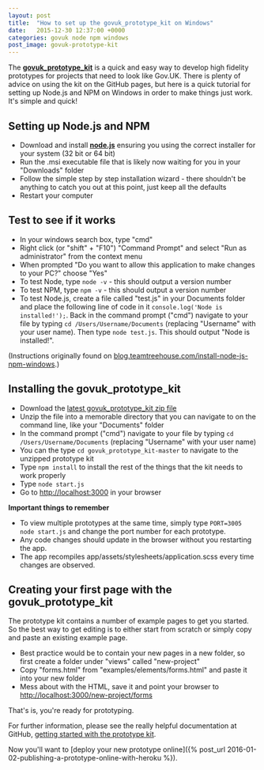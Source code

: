 ```yaml
---
layout: post
title:  "How to set up the govuk_prototype_kit on Windows"
date:   2015-12-30 12:37:00 +0000
categories: govuk node npm windows
post_image: govuk-prototype-kit
---
```

The **[govuk_prototype_kit]** is a quick and easy way to develop high fidelity prototypes for projects that need to look like Gov.UK. There is plenty of advice on using the kit on the GitHub pages, but here is a quick tutorial for setting up Node.js and NPM on Windows in order to make things just work. It's simple and quick!

Setting up Node.js and NPM
--------------------------
* Download and install **[node.js]** ensuring you using the correct installer for your system (32 bit or 64 bit)
* Run the .msi executable file that is likely now waiting for you in your "Downloads" folder
* Follow the simple step by step installation wizard - there shouldn't be anything to catch you out at this point, just keep all the defaults
* Restart your computer

Test to see if it works
-----------------------
* In your windows search box, type "cmd"
* Right click (or "shift" + "F10") "Command Prompt" and select "Run as administrator" from the context menu
* When prompted "Do you want to allow this application to make changes to your PC?" choose "Yes"
* To test Node, type `node -v` - this should output a version number
* To test NPM, type `npm -v` - this should output a version number
* To test Node.js, create a file called "test.js" in your Documents folder and place the following line of code in it `console.log('Node is installed!');`. Back in the command prompt ("cmd") navigate to your file by typing `cd /Users/Username/Documents` (replacing "Username" with your user name). Then type `node test.js`. This should output "Node is installed!".

(Instructions originally found on [blog.teamtreehouse.com/install-node-js-npm-windows].)

Installing the govuk_prototype_kit
----------------------------------
* Download the [latest govuk_prototype_kit zip file]
* Unzip the file into a memorable directory that you can navigate to on the command line, like your "Documents" folder
* In the command prompt ("cmd") navigate to your file by typing `cd /Users/Username/Documents` (replacing "Username" with your user name)
* You can the type `cd govuk_prototype_kit-master` to navigate to the unzipped prototype kit
* Type `npm install` to install the rest of the things that the kit needs to work properly
* Type `node start.js`
* Go to [http://localhost:3000] in your browser

**Important things to remember**

* To view multiple prototypes at the same time, simply type `PORT=3005 node start.js` and change the port number for each prototype.
* Any code changes should update in the browser without you restarting the app.
* The app recompiles app/assets/stylesheets/application.scss every time changes are observed.

Creating your first page with the govuk_prototype_kit
-----------------------------------------------------
The prototype kit contains a number of example pages to get you started. So the best way to get editing is to either start from scratch or simply copy and paste an existing example page.

* Best practice would be to contain your new pages in a new folder, so first create a folder under "views" called "new-project"
* Copy "forms.html" from "examples/elements/forms.html" and paste it into your new folder
* Mess about with the HTML, save it and point your browser to [http://localhost:3000/new-project/forms]

That's is, you're ready for prototyping.

For further information, please see the really helpful documentation at GitHub, [getting started with the prototype kit][getting-started-prototype-kit].

Now you'll want to [deploy your new prototype online]({% post_url 2016-01-02-publishing-a-prototype-online-with-heroku %}).

[govuk_prototype_kit]: https://github.com/alphagov/govuk_prototype_kit
[node.js]: https://nodejs.org/en/download/
[blog.teamtreehouse.com/install-node-js-npm-windows]: http://blog.teamtreehouse.com/install-node-js-npm-windows
[latest govuk_prototype_kit zip file]: https://github.com/alphagov/govuk_prototype_kit/archive/master.zip
[http://localhost:3000]: http://localhost:3000
[http://localhost:3000/new-project/forms]: http://localhost:3000/new-project/forms
[getting-started-prototype-kit]: https://github.com/alphagov/govuk_prototype_kit/blob/master/docs/getting-started.md
